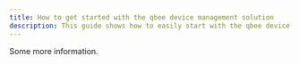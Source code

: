 ```yaml
---
title: How to get started with the qbee device management solution
description: This guide shows how to easily start with the qbee device management platform and get going within less than 5 minutes.
---
```


Some more information.